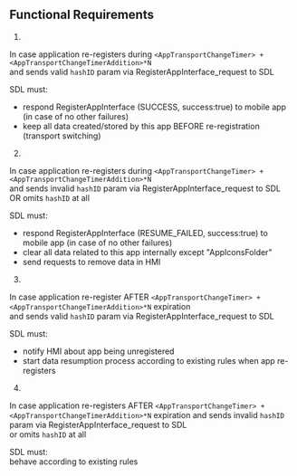 ## Functional Requirements

1. 
In case application re-registers during `<AppTransportChangeTimer> + <AppTransportChangeTimerAddition>*N`  
and sends valid `hashID` param via RegisterAppInterface_request to SDL  

SDL must:  
- respond RegisterAppInterface (SUCCESS, success:true) to mobile app (in case of no other failures)  
- keep all data created/stored by this app BEFORE re-registration (transport switching)

2.  
In case application re-registers during `<AppTransportChangeTimer> + <AppTransportChangeTimerAddition>*N`  
and sends invalid `hashID` param via RegisterAppInterface_request to SDL  
OR omits `hashID` at all  

SDL must:  
- respond RegisterAppInterface (RESUME_FAILED, success:true) to mobile app (in case of no other failures)  
- clear all data related to this app internally except "AppIconsFolder"  
- send requests to remove data in HMI

3.  
In case application re-register AFTER `<AppTransportChangeTimer> + <AppTransportChangeTimerAddition>*N` expiration  
and sends valid `hashID` param via RegisterAppInterface_request to SDL   

SDL must:  
- notify HMI about app being unregistered
- start data resumption process according to existing rules when app re-registers

4. 
In case application re-registers AFTER `<AppTransportChangeTimer> + <AppTransportChangeTimerAddition>*N` expiration 
and sends invalid `hashID` param via RegisterAppInterface_request to SDL  
or omits `hashID` at all  

SDL must:  
behave according to existing rules 
